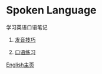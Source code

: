 # Spoken Language
  学习英语口语笔记    

1. [发音技巧](pronunciation_methods/pronunciation_methods.md)    

2. [口语练习](oral_english_practice/oral_english_practice.md)   

[English主页](../english.md)